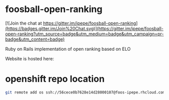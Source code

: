 # foosball-open-ranking

[![Join the chat at https://gitter.im/ipepe/foosball-open-ranking](https://badges.gitter.im/Join%20Chat.svg)](https://gitter.im/ipepe/foosball-open-ranking?utm_source=badge&utm_medium=badge&utm_campaign=pr-badge&utm_content=badge)

Ruby on Rails implementation of open ranking based on ELO

Website is hosted here:
<SOON>


# openshift repo location

```bash
git remote add os ssh://56cece0b7628e14d28000107@foos-ipepe.rhcloud.com/~/git/foos.git/
```
